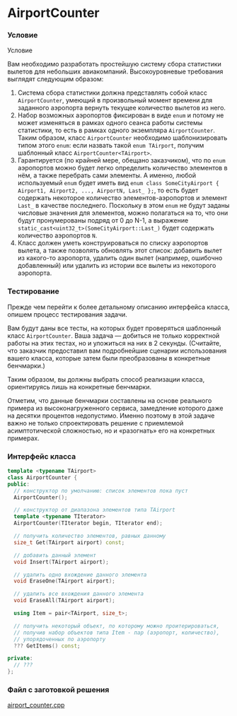 # AirportCounter

### Условие

Условие

Вам необходимо разработать простейшую систему сбора статистики вылетов для небольших авиакомпаний. Высокоуровневые требования выглядят следующим образом:

1. Система сбора статистики должна представлять собой класс `AirportCounter`, умеющий в произвольный момент времени для заданного аэропорта вернуть текущее количество вылетов из него.
2. Набор возможных аэропортов фиксирован в виде `enum` и потому не может изменяться в рамках одного сеанса работы системы статистики, то есть в рамках одного экземпляра `AirportCounter`. Таким образом, класс `AirportCounter` необходимо шаблонизировать типом этого `enum`: если назвать такой `enum TAirport`, получим шаблонный класс `AirportCounter<TAirport>`.
3. Гарантируется (по крайней мере, обещано заказчиком), что по `enum` аэропортов можно будет легко определить количество элементов в нём, а также перебрать сами элементы. А именно, любой используемый `enum` будет иметь вид `enum class SomeCityAirport { Airport1, Airport2, ..., AirportN, Last_ };`, то есть будет содержать некоторое количество элементов-аэропортов и элемент `Last_` в качестве последнего. Поскольку в этом `enum` не будут заданы числовые значения для элементов, можно полагаться на то, что они будут пронумерованы подряд от 0 до N-1, а выражение `static_cast<uint32_t>(SomeCityAirport::Last_)` будет содержать количество аэропортов `N`.
4. Класс должен уметь конструироваться по списку аэропортов вылета, а также позволять обновлять этот список: добавить вылет из какого-то аэропорта, удалить один вылет (например, ошибочно добавленный) или удалить из истории все вылеты из некоторого аэропорта.

### Тестирование

Прежде чем перейти к более детальному описанию интерфейса класса, опишем процесс тестирования задачи.

Вам будут даны все тесты, на которых будет проверяться шаблонный класс `AirportCounter`. Ваша задача — добиться не только корректной работы на этих тестах, но и уложиться на них в 2 секунды. (Считайте, что заказчик предоставил вам подробнейшие сценарии использования вашего класса, которые затем были преобразованы в конкретные бенчмарки.)

Таким образом, вы должны выбрать способ реализации класса, ориентируясь лишь на конкретные бенчмарки.

Отметим, что данные бенчмарки составлены на основе реального примера из высоконагруженного сервиса, замедление которого даже на десятки процентов недопустимо. Именно поэтому в этой задаче важно не только спроектировать решение с приемлемой асимптотической сложностью, но и «разогнать» его на конкретных примерах.

### Интерфейс класса

```c++
template <typename TAirport>
class AirportCounter {
public:
  // конструктор по умолчанию: список элементов пока пуст
  AirportCounter();

  // конструктор от диапазона элементов типа TAirport
  template <typename TIterator>
  AirportCounter(TIterator begin, TIterator end);

  // получить количество элементов, равных данному
  size_t Get(TAirport airport) const;

  // добавить данный элемент
  void Insert(TAirport airport);

  // удалить одно вхождение данного элемента
  void EraseOne(TAirport airport);

  // удалить все вхождения данного элемента
  void EraseAll(TAirport airport);

  using Item = pair<TAirport, size_t>;

  // получить некоторый объект, по которому можно проитерироваться,
  // получив набор объектов типа Item - пар (аэропорт, количество),
  // упорядоченных по аэропорту
  ??? GetItems() const;

private:
  // ???
};
```
### Файл с заготовкой решения

[airport_counter.cpp](source/airport_counter.cpp)